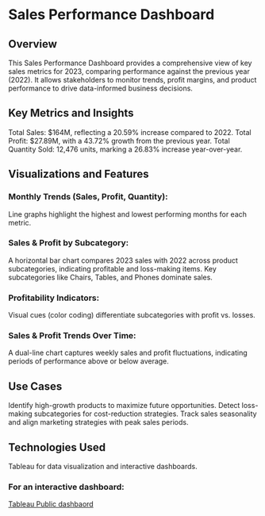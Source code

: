 # Sales Performance Dashboard

## Overview
This Sales Performance Dashboard provides a comprehensive view of key sales metrics for 2023, comparing performance against the previous year (2022). It allows stakeholders to monitor trends, profit margins, and product performance to drive data-informed business decisions.

## Key Metrics and Insights

Total Sales: $164M, reflecting a 20.59% increase compared to 2022.
Total Profit: $27.89M, with a 43.72% growth from the previous year.
Total Quantity Sold: 12,476 units, marking a 26.83% increase year-over-year.

## Visualizations and Features
### Monthly Trends (Sales, Profit, Quantity):
Line graphs highlight the highest and lowest performing months for each metric.
### Sales & Profit by Subcategory:
A horizontal bar chart compares 2023 sales with 2022 across product subcategories, indicating profitable and loss-making items. Key subcategories like Chairs, Tables, and Phones dominate sales.
### Profitability Indicators:
Visual cues (color coding) differentiate subcategories with profit vs. losses.
### Sales & Profit Trends Over Time:
A dual-line chart captures weekly sales and profit fluctuations, indicating periods of performance above or below average.

## Use Cases
Identify high-growth products to maximize future opportunities.
Detect loss-making subcategories for cost-reduction strategies.
Track sales seasonality and align marketing strategies with peak sales periods.

## Technologies Used
Tableau for data visualization and interactive dashboards.


### For an interactive dashboard: 
[Tableau Public dashbaord](https://public.tableau.com/app/profile/sanjana.patel.hm/viz/SalesDashboard_17280734381440/SalesDashboard)
